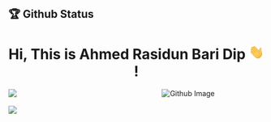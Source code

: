 
## 🏆 Github Status

<h1 align="center"> Hi, This is Ahmed Rasidun Bari Dip <img src="https://raw.githubusercontent.com/ABSphreak/ABSphreak/master/gifs/Hi.gif" width="30px"> ! </h1>


<img src="https://raw.githubusercontent.com/shakilmahammud/shakilmahammud/master/Night-Coding.gif">
<img width="40%" align="right" alt="Github Image" src="https://media.giphy.com/media/V21UwO1oh2nswmq08I/giphy.gif" />


![](https://raw.githubusercontent.com/halfrost/halfrost/master/icons/header_.png)



